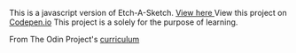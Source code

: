 This is a javascript version of Etch-A-Sketch. <a href="https://excviral.github.io/Etch-A-Sketch/">View here </a>
View this project on <a href="http://codepen.io/excviral/full/PbQbBZ/">Codepen.io</a>
This project is a solely for the purpose of learning.

From The Odin Project's [curriculum](http://www.theodinproject.com/web-development-101/html-css)
